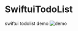 # SwiftuiTodoList
swiftui todolist demo
![demo](https://i.postimg.cc/Jzbvt197/Simulator-Screenshot-i-Phone-14-Pro-Max-2023-09-19-at-23-51-52.png)

